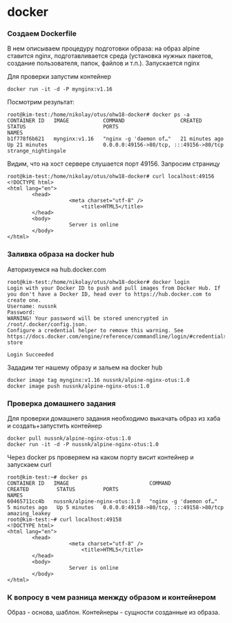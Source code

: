# docker

### Cоздаем Dockerfile
В нем описываем процедуру подготовки образа: на образ alpine ставитcя nginx, подготавливается среда (установка нужных пакетов, создание пользователя, папок, файлов и т.п.).
Запускается nginx

Для проверки запустим контейнер 
```
docker run -it -d -P mynginx:v1.16
```
Посмотрим результат:
```
root@kim-test:/home/nikolay/otus/ohw18-docker# docker ps -a
CONTAINER ID   IMAGE           COMMAND                  CREATED             STATUS                         PORTS                                     NAMES
b1f778f6b621   mynginx:v1.16   "nginx -g 'daemon of…"   21 minutes ago      Up 21 minutes                  0.0.0.0:49156->80/tcp, :::49156->80/tcp   strange_nightingale
```
Видим, что на хост сервере слушается порт 49156. Запросим страницу
```
root@kim-test:/home/nikolay/otus/ohw18-docker# curl localhost:49156
<!DOCTYPE html>
<html lang="en">
        <head>
                    <meta charset="utf-8" />
                        <title>HTML5</title>
        </head>
        <body>
                    Server is online
        </body>
</html>
```
### Заливка образа на docker hub
Авторизуемся на hub.docker.com
```
root@kim-test:/home/nikolay/otus/ohw18-docker# docker login
Login with your Docker ID to push and pull images from Docker Hub. If you don't have a Docker ID, head over to https://hub.docker.com to create one.
Username: nussnk
Password:
WARNING! Your password will be stored unencrypted in /root/.docker/config.json.
Configure a credential helper to remove this warning. See
https://docs.docker.com/engine/reference/commandline/login/#credentials-store

Login Succeeded
```
Зададим тег нашему образу и зальем на docker hub
```
docker image tag mynginx:v1.16 nussnk/alpine-nginx-otus:1.0
docker image push nussnk/alpine-nginx-otus:1.0
```
### Проверка домашнего задания
Для проверки домашнего задания необходимо выкачать образ из хаба и создать+запустить контейнер
```
docker pull nussnk/alpine-nginx-otus:1.0
docker run -it -d -P nussnk/alpine-nginx-otus:1.0
```
Через docker ps проверяем на каком порту висит контейнер и запускаем curl
```
root@kim-test:~# docker ps
CONTAINER ID   IMAGE                          COMMAND                  CREATED         STATUS         PORTS                                     NAMES
60465711cc4b   nussnk/alpine-nginx-otus:1.0   "nginx -g 'daemon of…"   5 minutes ago   Up 5 minutes   0.0.0.0:49158->80/tcp, :::49158->80/tcp   amazing_leakey
root@kim-test:~# curl localhost:49158
<!DOCTYPE html>
<html lang="en">
        <head>
                    <meta charset="utf-8" />
                        <title>HTML5</title>
        </head>
        <body>
                    Server is online
        </body>
</html>
```

### К вопросу в чем разница менжду образом и контейнером
Образ - основа, шаблон. Контейнеры - сущности созданные из образа. 

